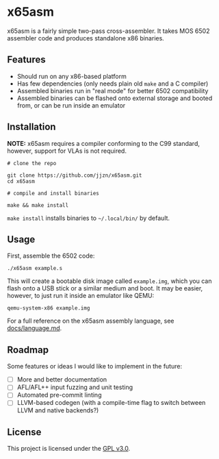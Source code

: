 # x65asm

x65asm is a fairly simple two-pass cross-assembler. It takes MOS 6502
assembler code and produces standalone x86 binaries.

## Features

- Should run on any x86-based platform
- Has few dependencies (only needs plain old `make` and a C compiler)
- Assembled binaries run in "real mode" for better 6502 compatibility
- Assembled binaries can be flashed onto external storage and booted from,
or can be run inside an emulator

## Installation

**NOTE:** x65asm requires a compiler conforming to the C99 standard, however,
support for VLAs is not required.

```
# clone the repo

git clone https://github.com/jjzn/x65asm.git
cd x65asm

# compile and install binaries

make && make install
```

`make install` installs binaries to `~/.local/bin/` by default.

## Usage

First, assemble the 6502 code:

```
./x65asm example.s
```

This will create a bootable disk image called `example.img`, which you
can flash onto a USB stick or a similar medium and boot. It may be
easier, however, to just run it inside an emulator like QEMU:

```
qemu-system-x86 example.img
```

For a full reference on the x65asm assembly language, see [docs/language.md](docs/language.md).

## Roadmap

Some features or ideas I would like to implement in the future:

- [ ] More and better documentation
- [ ] AFL/AFL++ input fuzzing and unit testing
- [ ] Automated pre-commit linting
- [ ] LLVM-based codegen (with a compile-time flag to switch between LLVM
and native backends?)

## License

This project is licensed under the [GPL v3.0](https://choosealicense.com/licenses/gpl-3.0/).

